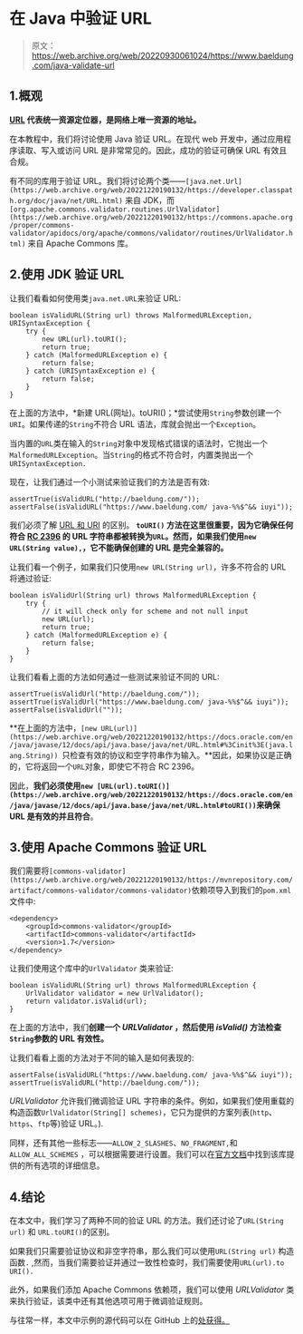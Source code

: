 # 在 Java 中验证 URL

> 原文：<https://web.archive.org/web/20220930061024/https://www.baeldung.com/java-validate-url>

## 1.概观

**[URL](/web/20221220190132/https://www.baeldung.com/java-url) 代表统一资源定位器，是网络上唯一资源的地址。**

在本教程中，我们将讨论使用 Java 验证 URL。在现代 web 开发中，通过应用程序读取、写入或访问 URL 是非常常见的。因此，成功的验证可确保 URL 有效且合规。

有不同的库用于验证 URL。我们将讨论两个类——`[java.net.Url](https://web.archive.org/web/20221220190132/https://developer.classpath.org/doc/java/net/URL.html)` 来自 JDK，而`[org.apache.commons.validator.routines.UrlValidator](https://web.archive.org/web/20221220190132/https://commons.apache.org/proper/commons-validator/apidocs/org/apache/commons/validator/routines/UrlValidator.html)` 来自 Apache Commons 库。

## 2.使用 JDK 验证 URL

让我们看看如何使用类`java.net.URL`来验证 URL:

```
boolean isValidURL(String url) throws MalformedURLException, URISyntaxException {
    try {
        new URL(url).toURI();
        return true;
    } catch (MalformedURLException e) {
        return false;
    } catch (URISyntaxException e) {
        return false;
    }
}
```

在上面的方法中，*新建 URL(网址)。toURI()；*尝试使用`String`参数创建一个`URI`。如果传递的`String`不符合 URL 语法，库就会抛出一个`Exception`。

当内置的`URL`类在输入的`String`对象中发现格式错误的语法时，它抛出一个`MalformedURLException`。当`String`的格式不符合时，内置类抛出一个`URISyntaxException.`

现在，让我们通过一个小测试来验证我们的方法是否有效:

```
assertTrue(isValidURL("http://baeldung.com/"));
assertFalse(isValidURL("https://www.baeldung.com/ java-%%$^&& iuyi"));
```

我们必须了解 [URL 和 URI](/web/20221220190132/https://www.baeldung.com/java-url-vs-uri) 的区别。 **`toURI()` 方法在这里很重要，因为它确保任何符合 [RC 2396](https://web.archive.org/web/20221220190132/https://datatracker.ietf.org/doc/html/rfc2396) 的 URL 字符串都被转换为`URL`。然而，如果我们使用`new URL(String value),`，它不能确保创建的 URL 是完全兼容的。**

让我们看一个例子，如果我们只使用`new URL(String url)`，许多不符合的 URL 将通过验证:

```
boolean isValidUrl(String url) throws MalformedURLException {
    try {
        // it will check only for scheme and not null input 
        new URL(url);
        return true;
    } catch (MalformedURLException e) {
        return false;
    }
} 
```

让我们看看上面的方法如何通过一些测试来验证不同的 URL:

```
assertTrue(isValidUrl("http://baeldung.com/"));
assertTrue(isValidUrl("https://www.baeldung.com/ java-%%$^&& iuyi")); 
assertFalse(isValidUrl(""));
```

**在上面的方法中，`[new URL(url)](https://web.archive.org/web/20221220190132/https://docs.oracle.com/en/java/javase/12/docs/api/java.base/java/net/URL.html#%3Cinit%3E(java.lang.String)) `只检查有效的协议和空字符串作为输入。**因此，如果协议是正确的，它将返回一个`URL`对象，即使它不符合 RC 2396。

因此，**我们必须使用`new [URL(url).toURI()](https://web.archive.org/web/20221220190132/https://docs.oracle.com/en/java/javase/12/docs/api/java.base/java/net/URL.html#toURI())`来确保 URL 是有效的并且符合**。

## 3.使用 Apache Commons 验证 URL

我们需要将`[commons-validator](https://web.archive.org/web/20221220190132/https://mvnrepository.com/artifact/commons-validator/commons-validator)`依赖项导入到我们的`pom.xml`文件中:

```
<dependency>
    <groupId>commons-validator</groupId>
    <artifactId>commons-validator</artifactId>
    <version>1.7</version>
</dependency>
```

让我们使用这个库中的`UrlValidator` 类来验证:

```
boolean isValidURL(String url) throws MalformedURLException {
    UrlValidator validator = new UrlValidator();
    return validator.isValid(url);
}
```

在上面的方法中，我们**创建一个 *URLValidator* ，然后使用 *isValid()* 方法检查`String`参数的 URL 有效性。**

让我们看看上面的方法对于不同的输入是如何表现的:

```
assertFalse(isValidURL("https://www.baeldung.com/ java-%%$^&& iuyi"));
assertTrue(isValidURL("http://baeldung.com/"));
```

*URLValidator* 允许我们微调验证 URL 字符串的条件。例如，如果我们使用重载的构造函数`UrlValidator(String[] schemes)`，它只为提供的方案列表(`http`、`https`、`ftp`等)验证 URL。).

同样，还有其他一些标志——`ALLOW_2_SLASHES`、`NO_FRAGMENT,`和`ALLOW_ALL_SCHEMES` ，可以根据需要进行设置。我们可以在[官方文档](https://web.archive.org/web/20221220190132/https://commons.apache.org/proper/commons-validator/apidocs/org/apache/commons/validator/routines/UrlValidator.html)中找到该库提供的所有选项的详细信息。

## 4.结论

在本文中，我们学习了两种不同的验证 URL 的方法。我们还讨论了`URL(String url)` 和 `URL.toURI()`的区别。

如果我们只需要验证协议和非空字符串，那么我们可以使用`URL(String url)` 构造函数`.` ,然而，当我们需要验证并通过一致性检查时，我们需要使用`URL(url).to URI().`

此外，如果我们添加 Apache Commons 依赖项，我们可以使用 *URLValidator* 类来执行验证，该类中还有其他选项可用于微调验证规则。

与往常一样，本文中示例的源代码可以在 GitHub 上的[处获得。](https://web.archive.org/web/20221220190132/https://github.com/eugenp/tutorials/tree/master/core-java-modules/core-java-networking-4)